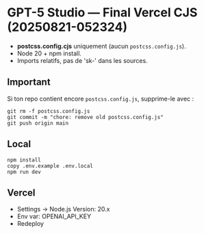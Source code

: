 # GPT-5 Studio — Final Vercel CJS (20250821-052324)

- **postcss.config.cjs** uniquement (aucun `postcss.config.js`).
- Node 20 + npm install.
- Imports relatifs, pas de 'sk-' dans les sources.

## Important
Si ton repo contient encore `postcss.config.js`, supprime-le avec :
```
git rm -f postcss.config.js
git commit -m "chore: remove old postcss.config.js"
git push origin main
```

## Local
```
npm install
copy .env.example .env.local
npm run dev
```

## Vercel
- Settings → Node.js Version: 20.x
- Env var: OPENAI_API_KEY
- Redeploy
